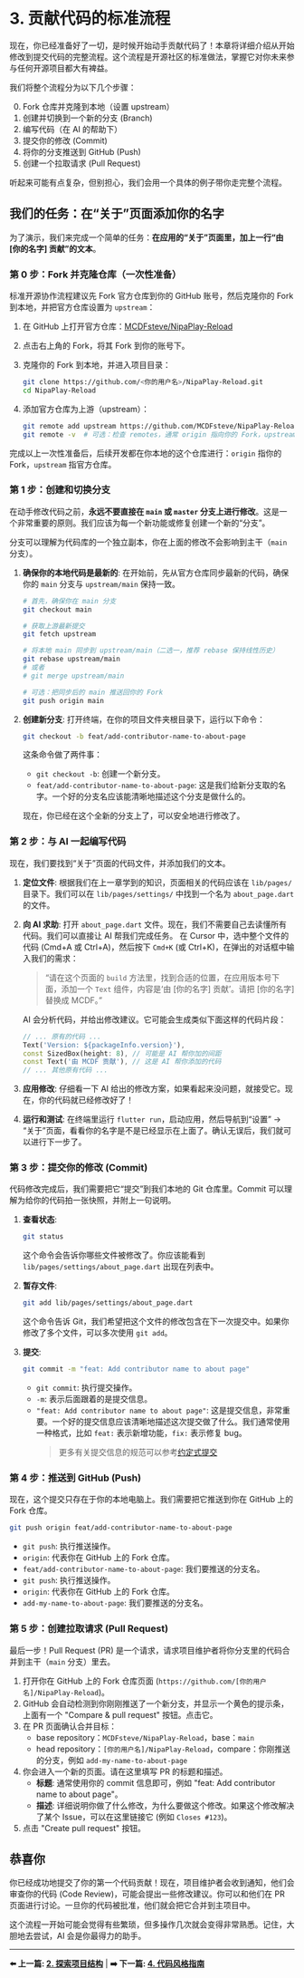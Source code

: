 # 3. 贡献代码的标准流程

现在，你已经准备好了一切，是时候开始动手贡献代码了！本章将详细介绍从开始修改到提交代码的完整流程。这个流程是开源社区的标准做法，掌握它对你未来参与任何开源项目都大有裨益。

我们将整个流程分为以下几个步骤：

0. Fork 仓库并克隆到本地（设置 upstream）
1. 创建并切换到一个新的分支 (Branch)
2. 编写代码（在 AI 的帮助下）
3. 提交你的修改 (Commit)
4. 将你的分支推送到 GitHub (Push)
5. 创建一个拉取请求 (Pull Request)

听起来可能有点复杂，但别担心，我们会用一个具体的例子带你走完整个流程。

## 我们的任务：在“关于”页面添加你的名字

为了演示，我们来完成一个简单的任务：**在应用的“关于”页面里，加上一行“由 [你的名字] 贡献”的文本**。

### 第 0 步：Fork 并克隆仓库（一次性准备）

标准开源协作流程建议先 Fork 官方仓库到你的 GitHub 账号，然后克隆你的 Fork 到本地，并把官方仓库设置为 `upstream`：

1. 在 GitHub 上打开官方仓库：[MCDFsteve/NipaPlay-Reload](https://github.com/MCDFsteve/NipaPlay-Reload)
2. 点击右上角的 Fork，将其 Fork 到你的账号下。
3. 克隆你的 Fork 到本地，并进入项目目录：

    ```bash
    git clone https://github.com/<你的用户名>/NipaPlay-Reload.git
    cd NipaPlay-Reload
    ```

4. 添加官方仓库为上游（upstream）：

    ```bash
    git remote add upstream https://github.com/MCDFsteve/NipaPlay-Reload.git
    git remote -v  # 可选：检查 remotes，通常 origin 指向你的 Fork，upstream 指向官方仓库
    ```

完成以上一次性准备后，后续开发都在你本地的这个仓库进行：`origin` 指你的 Fork，`upstream` 指官方仓库。

### 第 1 步：创建和切换分支

在动手修改代码之前，**永远不要直接在 `main` 或 `master` 分支上进行修改**。这是一个非常重要的原则。我们应该为每一个新功能或修复创建一个新的“分支”。

分支可以理解为代码库的一个独立副本，你在上面的修改不会影响到主干（`main` 分支）。

1. **确保你的本地代码是最新的**:
    在开始前，先从官方仓库同步最新的代码，确保你的 `main` 分支与 `upstream/main` 保持一致。

    ```bash
    # 首先，确保你在 main 分支
    git checkout main

    # 获取上游最新提交
    git fetch upstream

    # 将本地 main 同步到 upstream/main（二选一，推荐 rebase 保持线性历史）
    git rebase upstream/main
    # 或者
    # git merge upstream/main

    # 可选：把同步后的 main 推送回你的 Fork
    git push origin main
    ```

2. **创建新分支**:
    打开终端，在你的项目文件夹根目录下，运行以下命令：

    ```bash
    git checkout -b feat/add-contributor-name-to-about-page
    ```

    这条命令做了两件事：
    * `git checkout -b`: 创建一个新分支。
    * `feat/add-contributor-name-to-about-page`: 这是我们给新分支取的名字。一个好的分支名应该能清晰地描述这个分支是做什么的。

    现在，你已经在这个全新的分支上了，可以安全地进行修改了。

### 第 2 步：与 AI 一起编写代码

现在，我们要找到“关于”页面的代码文件，并添加我们的文本。

1. **定位文件**:
    根据我们在上一章学到的知识，页面相关的代码应该在 `lib/pages/` 目录下。我们可以在 `lib/pages/settings/` 中找到一个名为 `about_page.dart` 的文件。

2. **向 AI 求助**:
    打开 `about_page.dart` 文件。现在，我们不需要自己去读懂所有代码。我们可以直接让 AI 帮我们完成任务。
    在 Cursor 中，选中整个文件的代码 (Cmd+A 或 Ctrl+A)，然后按下 `Cmd+K` (或 Ctrl+K)，在弹出的对话框中输入我们的需求：

    > “请在这个页面的 `build` 方法里，找到合适的位置，在应用版本号下面，添加一个 `Text` 组件，内容是‘由 [你的名字] 贡献’。请把 [你的名字] 替换成 MCDF。”

    AI 会分析代码，并给出修改建议。它可能会生成类似下面这样的代码片段：

    ```dart
    // ... 原有的代码 ...
    Text('Version: ${packageInfo.version}'),
    const SizedBox(height: 8), // 可能是 AI 帮你加的间距
    const Text('由 MCDF 贡献'), // 这是 AI 帮你添加的代码
    // ... 其他原有代码 ...
    ```

3. **应用修改**:
    仔细看一下 AI 给出的修改方案，如果看起来没问题，就接受它。现在，你的代码就已经修改好了！

4. **运行和测试**:
    在终端里运行 `flutter run`，启动应用，然后导航到“设置” -> “关于”页面，看看你的名字是不是已经显示在上面了。确认无误后，我们就可以进行下一步了。

### 第 3 步：提交你的修改 (Commit)

代码修改完成后，我们需要把它“提交”到我们本地的 Git 仓库里。Commit 可以理解为给你的代码拍一张快照，并附上一句说明。

1. **查看状态**:

    ```bash
    git status
    ```

    这个命令会告诉你哪些文件被修改了。你应该能看到 `lib/pages/settings/about_page.dart` 出现在列表中。

2. **暂存文件**:

    ```bash
    git add lib/pages/settings/about_page.dart
    ```

    这个命令告诉 Git，我们希望把这个文件的修改包含在下一次提交中。如果你修改了多个文件，可以多次使用 `git add`。

3. **提交**:

    ```bash
    git commit -m "feat: Add contributor name to about page"
    ```

    * `git commit`: 执行提交操作。
    * `-m`: 表示后面跟着的是提交信息。
    * `"feat: Add contributor name to about page"`: 这是提交信息，非常重要。一个好的提交信息应该清晰地描述这次提交做了什么。我们通常使用一种格式，比如 `feat:` 表示新增功能，`fix:` 表示修复 bug。
        >   更多有关提交信息的规范可以参考[约定式提交](https://www.conventionalcommits.org/zh-hans/v1.0.0/)

### 第 4 步：推送到 GitHub (Push)

现在，这个提交只存在于你的本地电脑上。我们需要把它推送到你在 GitHub 上的 Fork 仓库。

```bash
git push origin feat/add-contributor-name-to-about-page
```

*   `git push`: 执行推送操作。
*   `origin`: 代表你在 GitHub 上的 Fork 仓库。
*   `feat/add-contributor-name-to-about-page`: 我们要推送的分支名。
* `git push`: 执行推送操作。
* `origin`: 代表你在 GitHub 上的 Fork 仓库。
* `add-my-name-to-about-page`: 我们要推送的分支名。

### 第 5 步：创建拉取请求 (Pull Request)

最后一步！Pull Request (PR) 是一个请求，请求项目维护者将你分支里的代码合并到主干（`main` 分支）里去。

1. 打开你在 GitHub 上的 Fork 仓库页面 (`https://github.com/[你的用户名]/NipaPlay-Reload`)。
2. GitHub 会自动检测到你刚刚推送了一个新分支，并显示一个黄色的提示条，上面有一个 "Compare & pull request" 按钮。点击它。
3. 在 PR 页面确认合并目标：
    * base repository：`MCDFsteve/NipaPlay-Reload`，base：`main`
    * head repository：`[你的用户名]/NipaPlay-Reload`，compare：你刚推送的分支，例如 `add-my-name-to-about-page`
4. 你会进入一个新的页面。请在这里填写 PR 的标题和描述。
    * **标题**: 通常使用你的 commit 信息即可，例如 "feat: Add contributor name to about page"。
    * **描述**: 详细说明你做了什么修改，为什么要做这个修改。如果这个修改解决了某个 Issue，可以在这里链接它 (例如 `Closes #123`)。
5. 点击 "Create pull request" 按钮。

## 恭喜你

你已经成功地提交了你的第一个代码贡献！现在，项目维护者会收到通知，他们会审查你的代码 (Code Review)，可能会提出一些修改建议。你可以和他们在 PR 页面进行讨论。一旦你的代码被批准，他们就会把它合并到主项目中。

这个流程一开始可能会觉得有些繁琐，但多操作几次就会变得非常熟悉。记住，大胆地去尝试，AI 会是你最得力的助手。

---

**⬅️ 上一篇: [2. 探索项目结构](02-Project-Structure.md)** | **➡️ 下一篇: [4. 代码风格指南](04-Coding-Style.md)**
